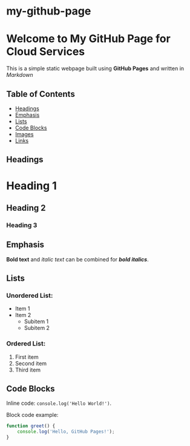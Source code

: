 # my-github-page
# Welcome to My GitHub Page for Cloud Services

This is a simple static webpage built using **GitHub Pages** and written in _Markdown_

## Table of Contents
- [Headings](#headings)
- [Emphasis](#emphasis)
- [Lists](#lists)
- [Code Blocks](#code-blocks)
- [Images](#images)
- [Links](#links)

## Headings
# Heading 1
## Heading 2
### Heading 3

## Emphasis
**Bold text** and _italic text_ can be combined for **_bold italics_**.

## Lists

### Unordered List:
- Item 1
- Item 2
  - Subitem 1
  - Subitem 2

### Ordered List:
1. First item
2. Second item
3. Third item

## Code Blocks

Inline code: `console.log('Hello World!')`.

Block code example:
```javascript
function greet() {
    console.log('Hello, GitHub Pages!');
}
